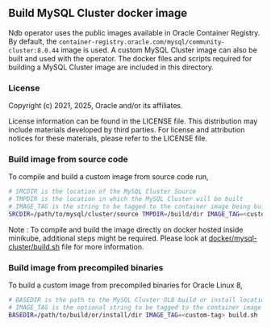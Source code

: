 ## Build MySQL Cluster docker image

Ndb operator uses the public images available in Oracle Container Registry. By default, the `container-registry.oracle.com/mysql/community-cluster:8.0.44` image is used. A custom MySQL Cluster image can also be built and used with the operator. The docker files and scripts required for building a MySQL Cluster image are included in this directory.

### License

Copyright (c) 2021, 2025, Oracle and/or its affiliates.

License information can be found in the LICENSE file. This distribution may include materials developed by third parties. For license and attribution notices for these materials, please refer to the LICENSE file.

### Build image from source code

To compile and build a custom image from source code run,
```sh
# SRCDIR is the location of the MySQL Cluster Source
# TMPDIR is the location in which the MySQL Cluster will be built
# IMAGE_TAG is the string to be tagged to the container image being built
SRCDIR=/path/to/mysql/cluster/source TMPDIR=/build/dir IMAGE_TAG=<custom-tag> build.sh
```

Note : To compile and build the image directly on docker hosted inside minikube, additional steps might be required. Please look at [docker/mysql-cluster/build.sh](docker/mysql-cluster/build.sh) file for more information.

### Build image from precompiled binaries

To build a custom image from precompiled binaries for Oracle Linux 8,
```sh
# BASEDIR is the path to the MySQL Cluster OL8 build or install location.
# IMAGE_TAG is the optional string to be tagged to the container image being built
BASEDIR=/path/to/build/or/install/dir IMAGE_TAG=<custom-tag> build.sh
```

